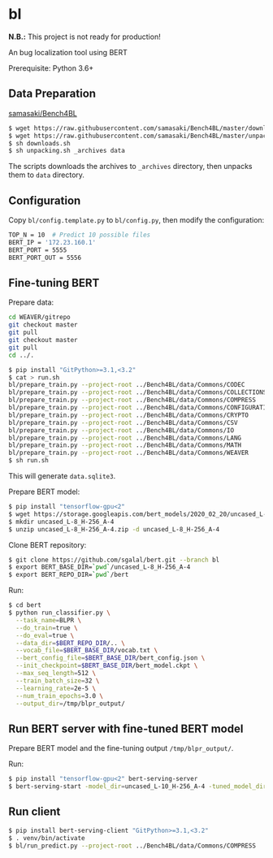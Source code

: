 # bl

**N.B.:** This project is not ready for production!

An bug localization tool using BERT

Prerequisite: Python 3.6+

## Data Preparation

[samasaki/Bench4BL](https://github.com/samasaki/Bench4BL/blob/master/downloads.sh)

```sh
$ wget https://raw.githubusercontent.com/samasaki/Bench4BL/master/downloads.sh
$ wget https://raw.githubusercontent.com/samasaki/Bench4BL/master/unpacking.sh
$ sh downloads.sh
$ sh unpacking.sh _archives data
```

The scripts downloads the archives to `_archives` directory, then unpacks them to `data` directory.

## Configuration

Copy `bl/config.template.py` to `bl/config.py`, then modify the configuration:

```sh
TOP_N = 10  # Predict 10 possible files
BERT_IP = '172.23.160.1'
BERT_PORT = 5555
BERT_PORT_OUT = 5556
```

## Fine-tuning BERT

Prepare data:

```sh
cd WEAVER/gitrepo
git checkout master 
git pull
git checkout master
git pull
cd ../.
```

```sh
$ pip install "GitPython>=3.1,<3.2"
$ cat > run.sh
bl/prepare_train.py --project-root ../Bench4BL/data/Commons/CODEC
bl/prepare_train.py --project-root ../Bench4BL/data/Commons/COLLECTIONS
bl/prepare_train.py --project-root ../Bench4BL/data/Commons/COMPRESS
bl/prepare_train.py --project-root ../Bench4BL/data/Commons/CONFIGURATION
bl/prepare_train.py --project-root ../Bench4BL/data/Commons/CRYPTO
bl/prepare_train.py --project-root ../Bench4BL/data/Commons/CSV
bl/prepare_train.py --project-root ../Bench4BL/data/Commons/IO
bl/prepare_train.py --project-root ../Bench4BL/data/Commons/LANG
bl/prepare_train.py --project-root ../Bench4BL/data/Commons/MATH
bl/prepare_train.py --project-root ../Bench4BL/data/Commons/WEAVER
$ sh run.sh
```

This will generate `data.sqlite3`.

Prepare BERT model:

```sh
$ pip install "tensorflow-gpu<2"
$ wget https://storage.googleapis.com/bert_models/2020_02_20/uncased_L-8_H-256_A-4.zip
$ mkdir uncased_L-8_H-256_A-4
$ unzip uncased_L-8_H-256_A-4.zip -d uncased_L-8_H-256_A-4
```

Clone BERT repository:

```sh
$ git clone https://github.com/sgalal/bert.git --branch bl
$ export BERT_BASE_DIR=`pwd`/uncased_L-8_H-256_A-4
$ export BERT_REPO_DIR=`pwd`/bert
```

Run:

```sh
$ cd bert
$ python run_classifier.py \
  --task_name=BLPR \
  --do_train=true \
  --do_eval=true \
  --data_dir=$BERT_REPO_DIR/.. \
  --vocab_file=$BERT_BASE_DIR/vocab.txt \
  --bert_config_file=$BERT_BASE_DIR/bert_config.json \
  --init_checkpoint=$BERT_BASE_DIR/bert_model.ckpt \
  --max_seq_length=512 \
  --train_batch_size=32 \
  --learning_rate=2e-5 \
  --num_train_epochs=3.0 \
  --output_dir=/tmp/blpr_output/
```

## Run BERT server with fine-tuned BERT model

Prepare BERT model and the fine-tuning output `/tmp/blpr_output/`.

Run:

```sh
$ pip install "tensorflow-gpu<2" bert-serving-server
$ bert-serving-start -model_dir=uncased_L-10_H-256_A-4 -tuned_model_dir=/tmp/blpr_output/ -ckpt_name=model.ckpt-18992 -max_seq_len=192 -num_worker=1 -show_tokens_to_client
```

## Run client

```sh
$ pip install bert-serving-client "GitPython>=3.1,<3.2"
$ . venv/bin/activate
$ bl/run_predict.py --project-root ../Bench4BL/data/Commons/COMPRESS
```
